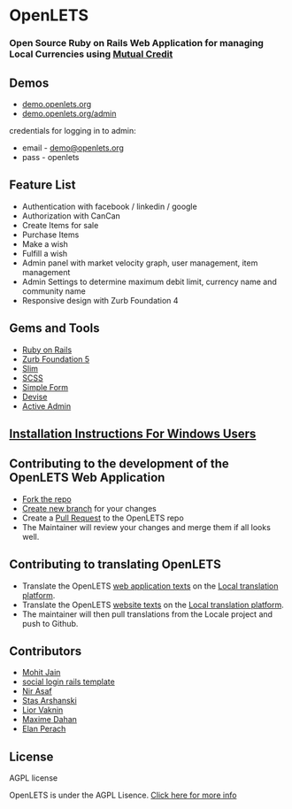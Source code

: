 OpenLETS
========

### Open Source Ruby on Rails Web Application for managing Local Currencies using [Mutual Credit](http://en.wikipedia.org/wiki/Mutual_credit)


## Demos

* [demo.openlets.org](http://demo.openlets.org)
* [demo.openlets.org/admin](http://demo.openlets.org/admin/login)

credentials for logging in to admin:
* email - demo@openlets.org
* pass  - openlets


## Feature List

* Authentication with facebook / linkedin / google
* Authorization  with CanCan
* Create Items for sale
* Purchase Items
* Make a wish
* Fulfill a wish
* Admin panel with market velocity graph, user management, item management
* Admin Settings to determine maximum debit limit, currency name and community name
* Responsive design with Zurb Foundation 4


## Gems and Tools
* [Ruby on Rails](http://guides.rubyonrails.org)
* [Zurb Foundation 5](http://foundation.zurb.com)
* [Slim](http://slim-lang.com)
* [SCSS](http://sass-lang.com)
* [Simple Form](https://github.com/plataformatec/simple_form)
* [Devise](https://github.com/plataformatec/devise)
* [Active Admin](http://activeadmin.info)


## [Installation Instructions For Windows Users](https://github.com/openlets/openlets/wiki/Installation-Instructions-for-Windows)



## Contributing to the development of the OpenLETS Web Application

* [Fork the repo](https://help.github.com/articles/fork-a-repo)
* [Create new branch](http://git-scm.com/book/en/Git-Branching-Basic-Branching-and-Merging) for your changes
* Create a [Pull Request](https://help.github.com/articles/using-pull-requests) to the OpenLETS repo
* The Maintainer will review your changes and merge them if all looks well.


## Contributing to translating OpenLETS 

 - Translate the OpenLETS [web application texts](http://demo.openlets.org) on the [Local translation platform](http://www.localeapp.com/projects/6030).
 - Translate the OpenLETS [website texts](http://www.openlets.org) on the [Local translation platform](http://www.localeapp.com/projects/6030).
- The maintainer will then pull translations from the Locale project and push to Github.


## Contributors

* [Mohit Jain](http://www.codebeerstartups.com/about)
* [social login rails template](https://github.com/mohitjain/social-login-in-rails)
* [Nir Asaf](http://www.linkedin.com/pub/nir-asaf/40/938/74b)
* [Stas Arshanski](http://webbo.co.il/)
* [Lior Vaknin](http://www.linkedin.com/in/liorvaknin)
* [Maxime Dahan](http://www.linkedin.com/pub/maxime-a-dahan/62/9bb/44a)
* [Elan Perach](http://il.linkedin.com/in/elanperach)


## License

AGPL license

OpenLETS is under the AGPL Lisence.
[Click here for more info](https://github.com/openlets/openlets/wiki/Agpl-license)